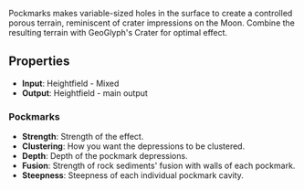 

Pockmarks makes variable-sized holes in the surface to create a controlled porous terrain, reminiscent of crater impressions on the Moon. Combine the resulting terrain with GeoGlyph's Crater for optimal effect. 

## Properties
- **Input**: Heightfield - Mixed
- **Output**: Heightfield - main output
### Pockmarks 
- **Strength**: Strength of the effect.
- **Clustering**: How you want the depressions to be clustered.
- **Depth**: Depth of the pockmark depressions.
- **Fusion**: Strength of rock sediments' fusion with walls of each pockmark.
- **Steepness**: Steepness of each individual pockmark cavity.




